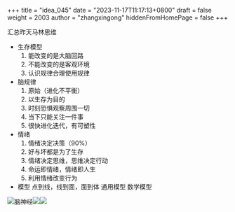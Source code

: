 +++
title = "idea_045"
date = "2023-11-17T11:17:13+0800"
draft = false
weight = 2003
author = "zhangxingong"
hiddenFromHomePage = false
+++

汇总昨天马林思维

- 生存模型
  1. 能改变的是大脑回路
  2. 不能改变的是客观环境
  3. 认识规律合理使用规律
- 脑规律
  1. 原始（进化不平衡）
  2. 以生存为目的
  3. 时刻恐惧观察周围一切
  4. 当下只能关注一件事
  5. 很快进化迭代，有可塑性
- 情绪
  1. 情绪决定决策（90%）
  2. 好与坏都是为了生存
  3. 情绪决定思维，思维决定行动
  4. 命运即情绪，情绪即人生
  5. 利用情绪改变行为
- 模型
  点到线，线到面，面到体
  通用模型
  数学模型

![脑神经](https://memos.nesxc.com/o/r/145?thumbnail=1)![](https://memos.nesxc.com/o/r/146?thumbnail=1)![](https://memos.nesxc.com/o/r/147?thumbnail=1)

